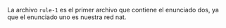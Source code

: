 La archivo `rule-1` es el primer archivo que contiene el enunciado dos, ya que el enunciado uno es nuestra red nat.

